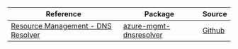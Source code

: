 | Reference | Package | Source |
|---|---|---|
|[Resource Management - DNS Resolver](mgmt-dnsresolver-readme.md)|[azure-mgmt-dnsresolver](https://pypi.org/project/azure-mgmt-dnsresolver)|[Github](https://github.com/Azure/azure-sdk-for-python/blob/main/sdk/dnsresolver/azure-mgmt-dnsresolver)|
